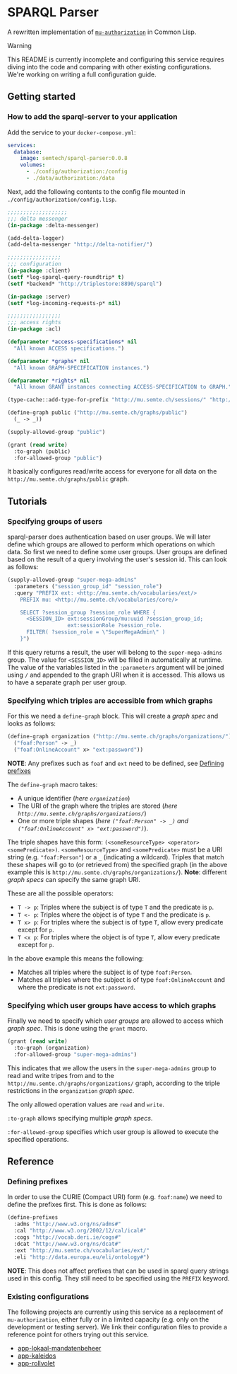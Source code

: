 # SPARQL Parser

A rewritten implementation of [`mu-authorization`](https://github.com/mu-semtech/mu-authorization) in Common Lisp.

> [!WARNING]
> This README is currently incomplete and configuring this service requires diving into the code and comparing with other existing configurations.
> We're working on writing a full configuration guide.

## Getting started
### How to add the sparql-server to your application
Add the service to your `docker-compose.yml`:
```yaml
services:
  database:
    image: semtech/sparql-parser:0.0.8
    volumes:
      - ./config/authorization:/config
      - ./data/authorization:/data
```

Next, add the following contents to the config file mounted in `./config/authorization/config.lisp`.
```lisp
;;;;;;;;;;;;;;;;;;;
;;; delta messenger
(in-package :delta-messenger)

(add-delta-logger)
(add-delta-messenger "http://delta-notifier/")

;;;;;;;;;;;;;;;;;
;;; configuration
(in-package :client)
(setf *log-sparql-query-roundtrip* t)
(setf *backend* "http://triplestore:8890/sparql")

(in-package :server)
(setf *log-incoming-requests-p* nil)

;;;;;;;;;;;;;;;;;
;;; access rights
(in-package :acl)

(defparameter *access-specifications* nil
  "All known ACCESS specifications.")

(defparameter *graphs* nil
  "All known GRAPH-SPECIFICATION instances.")

(defparameter *rights* nil
  "All known GRANT instances connecting ACCESS-SPECIFICATION to GRAPH.")

(type-cache::add-type-for-prefix "http://mu.semte.ch/sessions/" "http://mu.semte.ch/vocabularies/session/Session")

(define-graph public ("http://mu.semte.ch/graphs/public")
  (_ -> _))

(supply-allowed-group "public")

(grant (read write)
  :to-graph (public)
  :for-allowed-group "public")
```

It basically configures read/write access for everyone for all data on the `http://mu.semte.ch/graphs/public` graph.

## Tutorials
### Specifying groups of users
sparql-parser does authentication based on user groups. We will later define which groups are allowed to perform which operations on which data. So first we need to define some user groups.
User groups are defined based on the result of a query involving the user's session id. This can look as follows:
```lisp
(supply-allowed-group "super-mega-admins"
  :parameters ("session_group_id" "session_role")
  :query "PREFIX ext: <http://mu.semte.ch/vocabularies/ext/>
    PREFIX mu: <http://mu.semte.ch/vocabularies/core/>

    SELECT ?session_group ?session_role WHERE {
      <SESSION_ID> ext:sessionGroup/mu:uuid ?session_group_id;
                   ext:sessionRole ?session_role.
      FILTER( ?session_role = \"SuperMegaAdmin\" )
    }")
```
If this query returns a result, the user will belong to the `super-mega-admins` group. The value for `<SESSION_ID>` will be filled in automatically at runtime. The value of the variables listed in the `:parameters` argument will be joined using `/` and appended to the graph URI when it is accessed. This allows us to have a separate graph per user group.

### Specifying which triples are accessible from which graphs
For this we need a `define-graph` block. This will create a *graph spec* and looks as follows:
```lisp
(define-graph organization ("http://mu.semte.ch/graphs/organizations/")
  ("foaf:Person" -> _)
  ("foaf:OnlineAccount" x> "ext:password"))
```
**NOTE**: Any prefixes such as `foaf` and `ext` need to be defined, see [Defining prefixes](#defining-prefixes)

The `define-graph` macro takes:
- A unique identifier (*here `organization`*)
- The URI of the graph where the triples are stored (*here `http://mu.semte.ch/graphs/organizations/`*)
- One or more triple shapes (*here `("foaf:Person" -> _)` and `("foaf:OnlineAccount" x> "ext:password")`*).

The triple shapes have this form: `(<someResourceType> <operator> <somePredicate>)`. `<someResourceType>` and `<somePredicate>` must be a URI string (e.g. `"foaf:Person"`) or a `_` (indicating a wildcard). Triples that match these shapes will go to (or retrieved from) the specified graph (in the above example this is `http://mu.semte.ch/graphs/organizations/`). 
**Note**: different *graph specs* can specify the same graph URI.

These are all the possible operators:
- `T -> p`: Triples where the subject is of type `T` and the predicate is `p`.
- `T <- p`: Triples where the object is of type `T` and the predicate is `p`.
- `T x> p`: For triples where the subject is of type `T`, allow every predicate except for `p`.
- `T <x p`: For triples where the object is of type `T`, allow every predicate except for `p`.

In the above example this means the following:
- Matches all triples where the subject is of type `foaf:Person`.
- Matches all triples where the subject is of type `foaf:OnlineAccount` and where the predicate is not `ext:password`.

### Specifying which user groups have access to which graphs
Finally we need to specify which *user groups* are allowed to access which *graph spec*. This is done using the `grant` macro.
```lisp
(grant (read write)
  :to-graph (organization)
  :for-allowed-group "super-mega-admins")
```
This indicates that we allow the users in the `super-mega-admins` group to read and write tripes from and to the `http://mu.semte.ch/graphs/organizations/` graph, according to the triple restrictions in the `organization` *graph spec*.

The only allowed operation values are `read` and `write`.

`:to-graph` allows specifying multiple *graph specs*.

`:for-allowed-group` specifies which user group is allowed to execute the specified operations.


## Reference
### Defining prefixes
In order to use the CURIE (Compact URI) form (e.g. `foaf:name`) we need to define the prefixes first. This is done as follows:
```lisp
(define-prefixes
  :adms "http://www.w3.org/ns/adms#"
  :cal "http://www.w3.org/2002/12/cal/ical#"
  :cogs "http://vocab.deri.ie/cogs#"
  :dcat "http://www.w3.org/ns/dcat#"
  :ext "http://mu.semte.ch/vocabularies/ext/"
  :eli "http://data.europa.eu/eli/ontology#")
```
**NOTE**: This does not affect prefixes that can be used in sparql query strings used in this config. They still need to be specified using the `PREFIX` keyword.
### Existing configurations

The following projects are currently using this service as a replacement of
`mu-authorization`, either fully or in a limited capacity (e.g. only on the
development or testing server). We link their configuration files to provide
a reference point for others trying out this service.

- [app-lokaal-mandatenbeheer](https://github.com/lblod/app-lokaal-mandatenbeheer/blob/master/config/cl-authorization/config.lisp)
- [app-kaleidos](https://github.com/kanselarij-vlaanderen/app-kaleidos/blob/development/config/new-authorization/config.lisp)
- [app-rollvolet](https://github.com/rollvolet/app-crm/blob/feature/next-mu-auth/config/cl-authorization/config.lisp)
